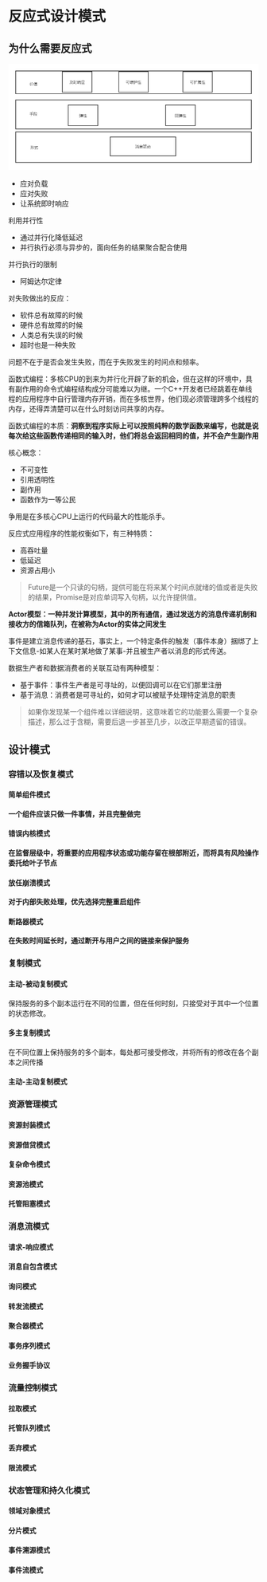 # 反应式设计模式



## 为什么需要反应式



![](/images/posts/2021-10-24-反应式设计模式01.png)

- 应对负载
- 应对失败
- 让系统即时响应



利用并行性

- 通过并行化降低延迟
- 并行执行必须与异步的，面向任务的结果聚合配合使用

并行执行的限制

- 阿姆达尔定律

对失败做出的反应：

- 软件总有故障的时候
- 硬件总有故障的时候
- 人类总有失误的时候
- 超时也是一种失败

问题不在于是否会发生失败，而在于失败发生的时间点和频率。



函数式编程：多核CPU的到来为并行化开辟了新的机会，但在这样的环境中，具有副作用的命令式编程结构成分可能难以为继。一个C++开发者已经跳着在单线程的应用程序中自行管理内存开销，而在多核世界，他们现必须管理跨多个线程的内存，还得弄清楚可以在什么时刻访问共享的内存。

函数式编程的本质：**洞察到程序实际上可以按照纯粹的数学函数来编写，也就是说 每次给这些函数传递相同的输入时，他们将总会返回相同的值，并不会产生副作用**

核心概念：

- 不可变性
- 引用透明性
- 副作用
- 函数作为一等公民

争用是在多核心CPU上运行的代码最大的性能杀手。

反应式应用程序的性能权衡如下，有三种特质：

- 高吞吐量
- 低延迟
- 资源占用小

> Future是一个只读的句柄，提供可能在将来某个时间点就绪的值或者是失败的结果，Promise是对应单词写入句柄，以允许提供值。

**Actor模型：一种并发计算模型，其中的所有通信，通过发送方的消息传递机制和接收方的信箱队列，在被称为Actor的实体之间发生**

事件是建立消息传递的基石，事实上，一个特定条件的触发（事件本身）捆绑了上下文信息-如某人在某时某地做了某事-并且被生产者以消息的形式传送。

数据生产者和数据消费者的关联互动有两种模型：

- 基于事件：事件生产者是可寻址的，以便回调可以在它们那里注册
- 基于消息：消费者是可寻址的，如何才可以被赋予处理特定消息的职责

> 如果你发现某一个组件难以详细说明，这意味着它的功能要么需要一个复杂描述，那么过于含糊，需要后退一步甚至几步，以改正早期遗留的错误。



## 设计模式



### 容错以及恢复模式



#### 简单组件模式

**一个组件应该只做一件事情，并且完整做完**



#### 错误内核模式

**在监督层级中，将重要的应用程序状态或功能存留在根部附近，而将具有风险操作委托给叶子节点**



#### 放任崩溃模式

**对于内部失败处理，优先选择完整重启组件**



#### 断路器模式

**在失败时间延长时，通过断开与用户之间的链接来保护服务**



### 复制模式



#### 主动-被动复制模式

保持服务的多个副本运行在不同的位置，但在任何时刻，只接受对于其中一个位置的状态修改。



#### 多主复制模式

在不同位置上保持服务的多个副本，每处都可接受修改，并将所有的修改在各个副本之间传播

#### 主动-主动复制模式





### 资源管理模式



#### 资源封装模式



#### 资源借贷模式



#### 复杂命令模式



#### 资源池模式





#### 托管阻塞模式



### 消息流模式



#### 请求-响应模式



#### 消息自包含模式



#### 询问模式





#### 转发流模式





#### 聚合器模式





#### 事务序列模式





#### 业务握手协议





### 流量控制模式



#### 拉取模式



#### 托管队列模式





#### 丢弃模式





#### 限流模式





### 状态管理和持久化模式





#### 领域对象模式





#### 分片模式





#### 事件溯源模式



#### 事件流模式



